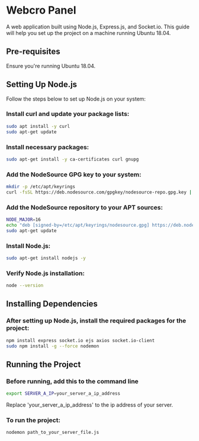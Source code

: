 # Webcro Panel
A web application built using Node.js, Express.js, and Socket.io. This guide will help you set up the project on a machine running Ubuntu 18.04.

## Pre-requisites
Ensure you're running Ubuntu 18.04.

## Setting Up Node.js
Follow the steps below to set up Node.js on your system:

### Install curl and update your package lists:
```bash
sudo apt install -y curl
sudo apt-get update
```

### Install necessary packages:
```bash
sudo apt-get install -y ca-certificates curl gnupg
```

### Add the NodeSource GPG key to your system:
```bash
mkdir -p /etc/apt/keyrings
curl -fsSL https://deb.nodesource.com/gpgkey/nodesource-repo.gpg.key | sudo gpg --dearmor -o /etc/apt/keyrings/nodesource.gpg
```

### Add the NodeSource repository to your APT sources:

```bash
NODE_MAJOR=16
echo "deb [signed-by=/etc/apt/keyrings/nodesource.gpg] https://deb.nodesource.com/node_$NODE_MAJOR.x nodistro main" | sudo tee /etc/apt/sources.list.d/nodesource.list
sudo apt-get update
```

### Install Node.js:
```bash
sudo apt-get install nodejs -y
```

### Verify Node.js installation:
```bash
node --version
```

## Installing Dependencies

### After setting up Node.js, install the required packages for the project:

```bash
npm install express socket.io ejs axios socket.io-client
sudo npm install -g --force nodemon
```
## Running the Project

### Before running, add this to the command line
```bash
export SERVER_A_IP=your_server_a_ip_address
```

Replace 'your_server_a_ip_address' to the ip address of your server.

### To run the project:
```bash
nodemon path_to_your_server_file.js
```